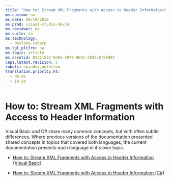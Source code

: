 ```yaml
---
title: "How to: Stream XML Fragments with Access to Header Information"
ms.custom: na
ms.date: 09/19/2016
ms.prod: visual-studio-dev14
ms.reviewer: na
ms.suite: na
ms.technology: 
  - devlang-csharp
ms.tgt_pltfrm: na
ms.topic: article
ms.assetid: 01311522-9d03-4977-8641-2932c6f56092
caps.latest.revision: 5
robots: noindex,nofollow
translation.priority.ht: 
  - de-de
  - ja-jp
---
```

# How to: Stream XML Fragments with Access to Header Information
Visual Basic and C# share many common concepts, but with often subtle differences. Where previous versions of the documentation presented shared concepts in topics that covered both languages, the current documentation presents each language in it's own topic.  
  
-   [How to: Stream XML Fragments with Access to Header Information (Visual Basic)](../vs140/How-to--Stream-XML-Fragments-with-Access-to-Header-Information--Visual-Basic-.md)  
  
-   [How to: Stream XML Fragments with Access to Header Information (C#)](../Topic/How%20to:%20Stream%20XML%20Fragments%20with%20Access%20to%20Header%20Information%20\(C%23\).md)